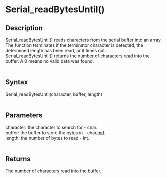 # Serial\_readBytesUntil() #

## Description ##
Serial\_readBytesUntil() reads characters from the serial buffer into an array. The function terminates if the terminator character is detected, the determined length has been read, or it times out.<br>
Serial_readBytesUntil() returns the number of characters read into the buffer. A 0 means no valid data was found.<br>
<br>
<h2>Syntax</h2>
Serial_readBytesUntil(character, buffer, length)<br>
<br>
<h2>Parameters</h2>
character: the character to search for - char.<br>
buffer: the buffer to store the bytes in - char<a href='.md'>.md</a>.<br>
length: the number of bytes to read - int.<br>
<br>
<h2>Returns</h2>
The number of characters read into the buffer.
